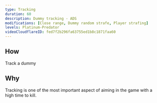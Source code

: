 ```yaml
---
type: Tracking
duration: 60
description: Dummy tracking - ADS
modifications: [Close range, Dummy random strafe, Player strafing]
levels: Platinum-Predator
videoCloudflareID: fed7f2b296fa63755ed1b8c1871faa60
---
```


## How

Track a dummy

## Why

Tracking is one of the most important aspect of aiming in the game with a high time to kill.
